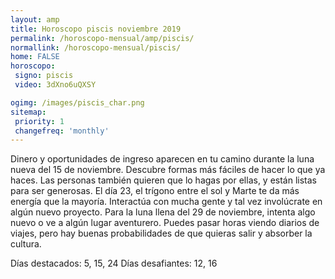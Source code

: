 ```yaml
---
layout: amp
title: Horoscopo piscis noviembre 2019 
permalink: /horoscopo-mensual/amp/piscis/
normallink: /horoscopo-mensual/piscis/
home: FALSE
horoscopo:
 signo: piscis
 video: 3dXno6uQXSY

ogimg: /images/piscis_char.png
sitemap:
 priority: 1
 changefreq: 'monthly'
---
```



Dinero y oportunidades de ingreso aparecen en tu camino durante la luna nueva del 15 de noviembre. Descubre formas más fáciles de hacer lo que ya haces. Las personas también quieren que lo hagas por ellas, y están listas para ser generosas. El día 23, el trígono entre el sol y Marte te da más energía que la mayoría. Interactúa con mucha gente y tal vez involúcrate en algún nuevo proyecto. Para la luna llena del 29 de noviembre, intenta algo nuevo o ve a algún lugar aventurero. Puedes pasar horas viendo diarios de viajes, pero hay buenas probabilidades de que quieras salir y absorber la cultura. 

Días destacados: 5, 15, 24
Días desafiantes: 12, 16